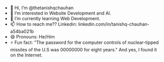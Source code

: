 - 👋 Hi, I’m @thetanishqchauhan
- 👀 I’m interested in Website Development and AI.
- 🌱 I’m currently learning Web Development.
- 📫 How to reach me?? Linkedin: linkedin.com/in/tanishq-chauhan-a54ba021b
- 😄 Pronouns: He/Him
- ⚡ Fun fact: "The password for the computer controls of nuclear-tipped missiles of the U.S was 00000000 for eight years." And yes, I found it on the Internet.

<!---
thetanishqchauhan/thetanishqchauhan is a ✨ special ✨ repository because its `README.md` (this file) appears on your GitHub profile.
You can click the Preview link to take a look at your changes.
--->
